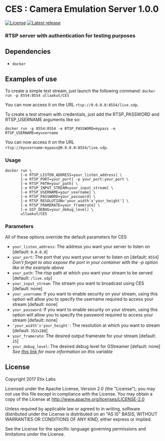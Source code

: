 # CES : Camera Emulation Server 1.0.0

[![License](https://img.shields.io/badge/license-Apache-blue.svg)](#license)
[![Latest release](https://img.shields.io/badge/release-1.0.0-green.svg)](https://github.com/EtixLabs/CES/releases/latest)

### RTSP server with authentication for testing purposes

## Dependencies

* `docker`

## Examples of use

To create a simple test stream, just launch the following command: 
`docker run -p 8554:8554 ullaakut/CES`

You can now access it on the URL `rtsp://0.0.0.0:8554/live.sdp`.

To create a test stream with credentials, just add the RTSP_PASSWORD and RTSP_USERNAME arguments like so:

`docker run -p 8554:8554 -e RTSP_PASSWORD=mypass -e RTSP_USERNAME=myusername`

You can now access it on the URL `rtsp://myusername:mypass@0.0.0.0:8554/live.sdp`.

### Usage

```
docker run \
       [-e RTSP_LISTEN_ADDRESS=your_listen_address] \
       [-e RTSP_PORT=your_port] -p your_port:your_port \
       [-e RTSP_PATH=your_path] \
       [-e RTSP_INPUT_STREAM=your_input_stream] \
       [-e RTSP_USERNAME=your_username] \
       [-e RTSP_PASSWORD=your_password] \
       [-e RTSP_RESOLUTION='your_width'x'your_height'] \
       [-e RTSP_FRAMERATE=your_framerate] \
       [-e GST_DEBUG=your_debug_level] \
       ullaakut/CES
```

### Parameters

All of these options override the default parameters for CES
* `your_listen_address`: The address you want your server to listen on [default: `0.0.0.0`]
* `your_port`: The port that you want your server to listen on [default: `8554`] _Don't forget to also expose the port in your container with the -p option like in the example above_
* `your_path`: The rtsp path at which you want your stream to be served [default: `/live.sdp`]
* `your_input_stream`: The stream you want to broadcast using CES [default: none]
* `your_username`: If you want to enable security on your stream, using this option will allow you to specify the username required to access your stream [default: none]
* `your_password`: If you want to enable security on your stream, using this option will allow you to specify the password required to access your stream [default: none]
* `'your_width'x'your_height'`: The resolution at which you want to stream [default: `352x288`]
* `your_framerate`: The desired output framerate for your stream [default: `25`]
* `your_debug_level`: The desired debug level for GStreamer [default: none] _See [this link](https://gstreamer.freedesktop.org/data/doc/gstreamer/head/gstreamer/html/gst-running.html) for more information on this variable_

## License

Copyright 2017 Etix Labs

Licensed under the Apache License, Version 2.0 (the "License");
you may not use this file except in compliance with the License.
You may obtain a copy of the License at http://www.apache.org/licenses/LICENSE-2.0

Unless required by applicable law or agreed to in writing, software distributed under the License is distributed on an "AS IS" BASIS, WITHOUT WARRANTIES OR CONDITIONS OF ANY KIND, either express or implied.

See the License for the specific language governing permissions and limitations under the License.

